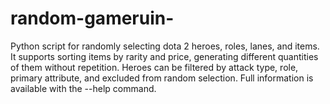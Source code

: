 # random-gameruin-
Python script for randomly selecting dota 2 heroes, roles, lanes, and items. It supports sorting items by rarity and price, generating different quantities of them without repetition. Heroes can be filtered by attack type, role, primary attribute, and excluded from random selection.  Full information is available with the --help command.
